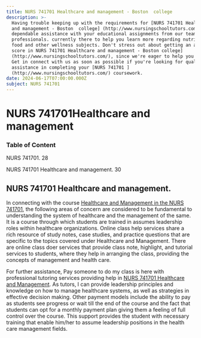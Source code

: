 ```yaml
---
title: NURS 741701 Healthcare and management - Boston  college
description: >-
  Having trouble keeping up with the requirements for [NURS 741701 Healthcare
  and management - Boston  college] (http://www.nursingschooltutors.com/) Get
  dependable assistance with your educational assignments from our team of
  professionals. currently there to help you learn more regarding nutritious
  food and other wellness subjects. Don't stress out about getting an acceptable
  score in NURS 741701 Healthcare and management - Boston college]
  (http://www.nursingschooltutors.com/), since we're eager to help you flourish.
  Get in connect with us as soon as possible if you're looking for qualified
  assistance in completing your [NURS 741701 ]
  (http://www.nursingschooltutors.com/) coursework.
date: 2024-06-17T07:00:00.000Z
subject: NURS 741701
---
```


# NURS 741701Healthcare and management

### Table of Content

NURS 741701. 28

NURS 741701 Healthcare and management. 30

## NURS 741701 Healthcare and management.

In connecting with the course [Healthcare and Management in the NURS 741701](https://www.bc.edu/bc-web/schools/cson.html), the following areas
of concern are considered to be fundamental to understanding the system of
healthcare and the management of the same. It is a course through which
students are trained in assumes leadership roles within healthcare
organizations. Online class help services share a rich resource of study notes,
case studies, and practice questions that are specific to the topics covered
under Healthcare and Management. There are online class doer services that
provide class note, highlight, and tutorial services to students, where they
help in arranging the class, providing the concepts of management and health
care.

For further assistance, Pay someone to do my class is here with professional tutoring services providing help in [NURS 741701 Healthcare and Management](https://www.bc.edu/bc-web/schools/cson.html). As tutors, I can
provide leadership principles and knowledge on how to manage healthcare
systems, as well as strategies in effective decision making. Other payment
models include the ability to pay as students see progress or wait till the end
of the course and the fact that students can opt for a monthly payment plan
giving them a feeling of full control over the course. This support provides
the student with necessary training that enable him/her to assume leadership
positions in the health care management fields.
